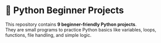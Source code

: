 
# 🐍 Python Beginner Projects

This repository contains **9 beginner-friendly Python projects**.  
They are small programs to practice Python basics like variables, loops, functions, file handling, and simple logic.  
